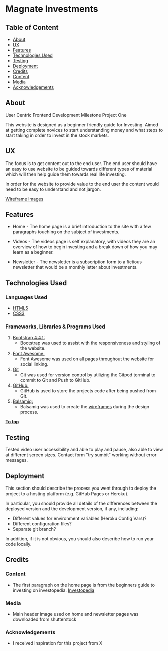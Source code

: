 # Magnate Investments 

## Table of Content 

- [About](#About)
- [UX](#UX)
- [Features](#Features)
- [Technologies Used](#Technologies-Used)
- [Testing](#Testing)
- [Deployment](#Deployment)
- [Credits](#Credits)
- [Content](#Content)
- [Media](#Media)
- [Acknowledgements](#Acknowledgements)


## About

User Centric Frontend Development Milestone Project One 

This website is designed as a beginner friendly guide for Investing. Aimed at getting complete novices to start understanding money and what steps to start taking in order to invest in the stock markets.


## UX

The focus is to get content out to the end user. The end user should have an easy to use website to be guided towards different types of material which will then help guide them towards real life investing. 

In order for the website to provide value to the end user the content would need to be easy to understand and not jargon. 

[Wireframe Images](/assets/images/wireframes.pdf)


## Features

- Home - The home page is a brief introduction to the site with a few paragraphs touching on the subject of investments.

- Videos - The videos page is self explanatory, with videos they are an overview of how to begin investing and a break down of how you may learn as a beginner. 

- Newsletter - The newsletter is a subscription form to a fictious newsletter that would be a monthly letter about investments. 

## Technologies Used

### Languages Used

-   [HTML5](https://en.wikipedia.org/wiki/HTML5)
-   [CSS3](https://en.wikipedia.org/wiki/Cascading_Style_Sheets)

### Frameworks, Libraries & Programs Used

1. [Bootstrap 4.4.1:](https://getbootstrap.com/docs/4.4/getting-started/introduction/)
    - Bootstrap was used to assist with the responsiveness and styling of the website.
1. [Font Awesome:](https://fontawesome.com/)
    - Font Awesome was used on all pages throughout the website for social linking. 
1. [Git](https://git-scm.com/)
    - Git was used for version control by utilizing the Gitpod terminal to commit to Git and Push to GitHub.
1. [GitHub:](https://github.com/)
    - GitHub is used to store the projects code after being pushed from Git.
1. [Balsamiq:](https://balsamiq.com/)
    - Balsamiq was used to create the [wireframes](https://github.com/) during the design process.


[**To top**](#Table-of-Contents)


## Testing

Tested video user accessibility and able to play and pause, also able to view at different screen sizes. 
Contact form "try sumbit" working without error messages.



## Deployment

This section should describe the process you went through to deploy the project to a hosting platform (e.g. GitHub Pages or Heroku).

In particular, you should provide all details of the differences between the deployed version and the development version, if any, including:
- Different values for environment variables (Heroku Config Vars)?
- Different configuration files?
- Separate git branch?

In addition, if it is not obvious, you should also describe how to run your code locally.


## Credits

### Content
- The first paragraph on the home page is from the beginners guide to investing on investopedia. [Investopedia](https://www.investopedia.com/articles/basics/06/invest1000.asp)

### Media
- Main header image used on home and newsletter pages was downloaded from shutterstock

### Acknowledgements

- I received inspiration for this project from X